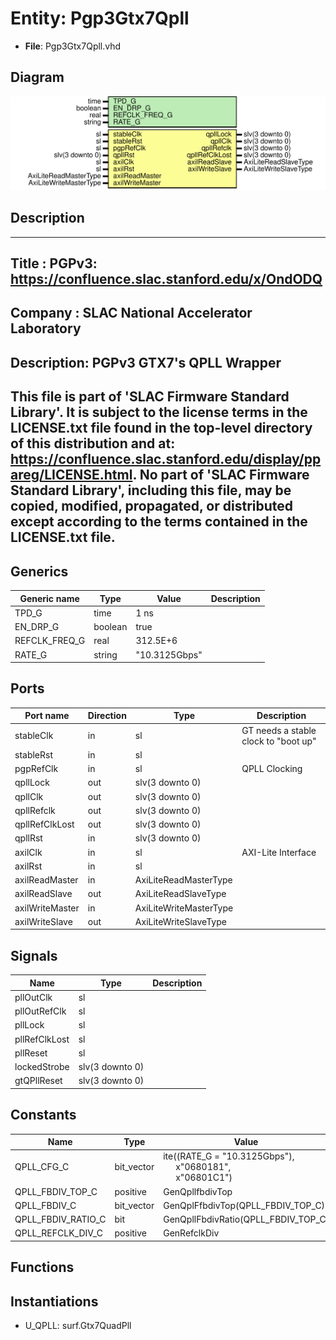 # Entity: Pgp3Gtx7Qpll

- **File**: Pgp3Gtx7Qpll.vhd
## Diagram

![Diagram](Pgp3Gtx7Qpll.svg "Diagram")
## Description

-----------------------------------------------------------------------------
 Title      : PGPv3: https://confluence.slac.stanford.edu/x/OndODQ
-----------------------------------------------------------------------------
 Company    : SLAC National Accelerator Laboratory
-----------------------------------------------------------------------------
 Description: PGPv3 GTX7's QPLL Wrapper
-----------------------------------------------------------------------------
 This file is part of 'SLAC Firmware Standard Library'.
 It is subject to the license terms in the LICENSE.txt file found in the
 top-level directory of this distribution and at:
    https://confluence.slac.stanford.edu/display/ppareg/LICENSE.html.
 No part of 'SLAC Firmware Standard Library', including this file,
 may be copied, modified, propagated, or distributed except according to
 the terms contained in the LICENSE.txt file.
-----------------------------------------------------------------------------
## Generics

| Generic name  | Type    | Value         | Description |
| ------------- | ------- | ------------- | ----------- |
| TPD_G         | time    | 1 ns          |             |
| EN_DRP_G      | boolean | true          |             |
| REFCLK_FREQ_G | real    | 312.5E+6      |             |
| RATE_G        | string  | "10.3125Gbps" |             |
## Ports

| Port name       | Direction | Type                   | Description                           |
| --------------- | --------- | ---------------------- | ------------------------------------- |
| stableClk       | in        | sl                     |  GT needs a stable clock to "boot up" |
| stableRst       | in        | sl                     |                                       |
| pgpRefClk       | in        | sl                     | QPLL Clocking                         |
| qpllLock        | out       | slv(3 downto 0)        |                                       |
| qpllClk         | out       | slv(3 downto 0)        |                                       |
| qpllRefclk      | out       | slv(3 downto 0)        |                                       |
| qpllRefClkLost  | out       | slv(3 downto 0)        |                                       |
| qpllRst         | in        | slv(3 downto 0)        |                                       |
| axilClk         | in        | sl                     | AXI-Lite Interface                    |
| axilRst         | in        | sl                     |                                       |
| axilReadMaster  | in        | AxiLiteReadMasterType  |                                       |
| axilReadSlave   | out       | AxiLiteReadSlaveType   |                                       |
| axilWriteMaster | in        | AxiLiteWriteMasterType |                                       |
| axilWriteSlave  | out       | AxiLiteWriteSlaveType  |                                       |
## Signals

| Name          | Type            | Description |
| ------------- | --------------- | ----------- |
| pllOutClk     | sl              |             |
| pllOutRefClk  | sl              |             |
| pllLock       | sl              |             |
| pllRefClkLost | sl              |             |
| pllReset      | sl              |             |
| lockedStrobe  | slv(3 downto 0) |             |
| gtQPllReset   | slv(3 downto 0) |             |
## Constants

| Name               | Type       | Value                                                                                                                          | Description |
| ------------------ | ---------- | ------------------------------------------------------------------------------------------------------------------------------ | ----------- |
| QPLL_CFG_C         | bit_vector |  ite((RATE_G = "10.3125Gbps"),<br><span style="padding-left:20px"> x"0680181",<br><span style="padding-left:20px"> x"06801C1") |             |
| QPLL_FBDIV_TOP_C   | positive   |  GenQpllfbdivTop                                                                                                               |             |
| QPLL_FBDIV_C       | bit_vector |  GenQplFfbdivTop(QPLL_FBDIV_TOP_C)                                                                                             |             |
| QPLL_FBDIV_RATIO_C | bit        |  GenQpllFbdivRatio(QPLL_FBDIV_TOP_C)                                                                                           |             |
| QPLL_REFCLK_DIV_C  | positive   |  GenRefclkDiv                                                                                                                  |             |
## Functions
## Instantiations

- U_QPLL: surf.Gtx7QuadPll
